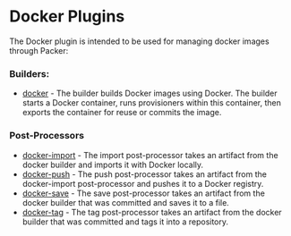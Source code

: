 # Docker Plugins

The Docker plugin is intended to be used for managing docker images through Packer:

### Builders:
- [docker](/docs/builders/docker.mdx) - The builder builds Docker images using Docker.
  The builder starts a Docker container, runs provisioners within this container, then exports the container for reuse or commits the image.

### Post-Processors
- [docker-import](/docs/post-processors/docker-import.mdx) - The import post-processor takes an artifact from the docker builder and imports it with Docker locally.
- [docker-push](/docs/post-processors/docker-push.mdx) - The push post-processor takes an artifact from the docker-import post-processor and pushes it to a Docker registry.
- [docker-save](/docs/post-processors/docker-save.mdx) - The save post-processor takes an artifact from the docker builder that was committed and saves it to a file.
- [docker-tag](/docs/post-processors/docker-tag.mdx) - The tag post-processor takes an artifact from the docker builder that was committed and tags it into a repository.

